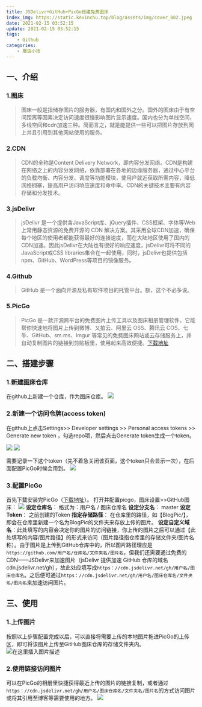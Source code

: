 ```yaml
---
title: JSDelivr+GitHub+PicGo搭建免费图床
index_img: https://static.kevinchu.top/blog/assets/img/cover_002.jpeg
date: 2021-02-15 03:52:15
update: 2021-02-15 03:52:15
tags:
    - Github
categories:
    - 雕虫小技
---
```

## 一、介绍
### 1.图床
>图床一般是指储存图片的服务器，有国内和国外之分。国外的图床由于有空间距离等因素决定访问速度很慢影响图片显示速度。国内也分为单线空间、多线空间和cdn加速三种。简而言之，就是能提供一些可以把图片存放到网上并且引用到其他网站使用的服务。

### 2.CDN
>CDN的全称是Content Delivery Network，即内容分发网络。CDN是构建在网络之上的内容分发网络，依靠部署在各地的边缘服务器，通过中心平台的负载均衡、内容分发、调度等功能模块，使用户就近获取所需内容，降低网络拥塞，提高用户访问响应速度和命中率。CDN的关键技术主要有内容存储和分发技术。

### 3.jsDelivr
>jsDelivr 是一个提供含JavaScript库、jQuery插件、CSS框架、字体等Web上常用静态资源的免费开源的 CDN 解决方案。其采用全球CDN加速，确保每个地区的使用者都能获得最好的连接速度，而在大陆地区使用了国内的CDN加速。因此jsDelivr在大陆也有很好的响应速度，jsDelivr可将不同的JavaScript或CSS libraries集合在一起使用，同时，jsDelivr也提供包括npm、GitHub、WordPress等项目的镜像服务。


### 4.Github
>GitHub 是一个面向开源及私有软件项目的托管平台。额，这个不必多说。


### 5.PicGo
>PicGo 是一款开源跨平台的免费图片上传工具以及图床相册管理软件，它能帮你快速地将图片上传到微博、又拍云、阿里云 OSS、腾讯云 COS、七牛、GitHub、sm.ms、Imgur 等常见的免费图床网站或云存储服务上，并自动复制图片的链接到剪贴板里，使用起来高效便捷。[下载地址](https://github.com/Molunerfinn/PicGo/releases)


## 二、搭建步骤
### 1.新建图床仓库
在github上新建一个仓库，作为图床仓库。
![](https://imgconvert.csdnimg.cn/aHR0cHM6Ly9jZG4uanNkZWxpdnIubmV0L2doL0tldmluQ2h1MTk5OC9GaWd1cmVCZWQvQmxvZ1BpYy9ibG9nMjAyMDA3MzBfZmlndXJlYmVkXzAwMS5wbmc?x-oss-process=image/format,png)

### 2.新建一个访问令牌(access token)
在github上点击Settings>> Developer settings >> Personal access tokens >> Generate new token ，勾选repo项，然后点击Generate token生成一个token。

![](https://imgconvert.csdnimg.cn/aHR0cHM6Ly9jZG4uanNkZWxpdnIubmV0L2doL0tldmluQ2h1MTk5OC9GaWd1cmVCZWQvQmxvZ1BpYy9ibG9nMjAyMDA3MzBfZmlndXJlYmVkXzAwMi5wbmc?x-oss-process=image/format,png)
![](https://imgconvert.csdnimg.cn/aHR0cHM6Ly9jZG4uanNkZWxpdnIubmV0L2doL0tldmluQ2h1MTk5OC9GaWd1cmVCZWQvQmxvZ1BpYy9ibG9nMjAyMDA3MzBfZmlndXJlYmVkXzAwMy5wbmc?x-oss-process=image/format,png)

需要记录一下这个token（先不着急关闭该页面，这个token只会显示一次），在后面配置PicGo时候会用到。
![](https://imgconvert.csdnimg.cn/aHR0cHM6Ly9jZG4uanNkZWxpdnIubmV0L2doL0tldmluQ2h1MTk5OC9GaWd1cmVCZWQvQmxvZ1BpYy9ibG9nMjAyMDA3MzBfZmlndXJlYmVkXzAwNC5wbmc?x-oss-process=image/format,png)
### 3.配置PicGo
首先下载安装完PicGo（[下载地址](https://github.com/Molunerfinn/PicGo/releases)）。
打开并配置picgo，图床设置>>GitHub图床：
![](https://imgconvert.csdnimg.cn/aHR0cHM6Ly9jZG4uanNkZWxpdnIubmV0L2doL0tldmluQ2h1MTk5OC9GaWd1cmVCZWQvQmxvZ1BpYy9ibG9nMjAyMDA3MzBfZmlndXJlYmVkXzAwNS5wbmc?x-oss-process=image/format,png)
**设定仓库名**： 格式为：用户名 / 图床仓库名
**设定分支名**： master
**设定Token**： 之前创建的Token
**指定存储路径**： 在仓库里的路径，如【BlogPic/】，即会在仓库里新建一个名为BlogPic的文件夹来存放上传的图片。
 **设定自定义域名**：此处填写的内容会决定你的图片的访问链接，你上传的图片之后可以通过【此处填写的内容/图片路径】的形式来访问（图片路径指仓库里的存储文件夹/图片名称）。由于图片是上传到GitHub仓库中的，所以图片路径理应是`https://github.com/用户名/仓库名/文件夹名/图片名`，但我们还需要通过免费的CDN——JSDelivr来加速图片（jsDelivr 提供加速 GitHub 仓库的域名 cdn.jsdelivr.net/gh），故此处应填写成`https：//cdn.jsdelivr.net/gh/用户名/图床仓库名`。之后便可通过`https：//cdn.jsdelivr.net/gh/用户名/图床仓库名/文件夹名/图片名`来加速访问图片。


## 三、使用
### 1.上传图片
按照以上步骤配置完成以后，可以直接将需要上传的本地图片拖进PicGo的上传区，即可将该图片上传至GitHub图床仓库的存储文件夹内。
![在这里插入图片描述](https://imgconvert.csdnimg.cn/aHR0cHM6Ly9jZG4uanNkZWxpdnIubmV0L2doL0tldmluQ2h1MTk5OC9GaWd1cmVCZWQvQmxvZ1BpYy9ibG9nMjAyMDA3MzBfZmlndXJlYmVkXzAwNi5wbmc?x-oss-process=image/format,png)


### 2.使用链接访问图片
可以在PicGo的相册里快捷获得最近上传的图片的链接复制，或者通过`https：//cdn.jsdelivr.net/gh/用户名/图床仓库名/文件夹名/图片名`的方式访问图片或将其引用至博客等需要使用的地方。
![](https://imgconvert.csdnimg.cn/aHR0cHM6Ly9jZG4uanNkZWxpdnIubmV0L2doL0tldmluQ2h1MTk5OC9GaWd1cmVCZWQvQmxvZ1BpYy9ibG9nMjAyMDA3MzBfZmlndXJlYmVkXzAwNy5wbmc?x-oss-process=image/format,png)
